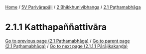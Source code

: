 
[Home](/) / [5V Parivārapāḷi](../../../5V.md) / [2 Bhikkhunivibhaṅga](../../2.md) / [2.1 Paṭhamabhāga](../2.1.md)

# 2.1.1 Katthapaññattivāra


[Go to previous page (2.1 Paṭhamabhāga)](../2.1.md) / [Go to parent page (2.1 Paṭhamabhāga)](../2.1.md) / [Go to next page (2.1.1.1 Pārājikakaṇḍa)](2.1.1/2.1.1.1.md)


